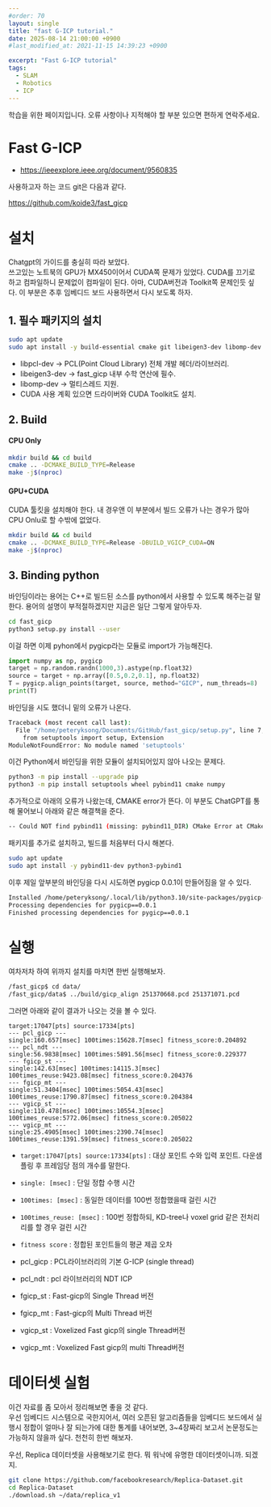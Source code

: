 ```yaml
---
#order: 70
layout: single
title: "fast G-ICP tutorial."
date: 2025-08-14 21:00:00 +0900
#last_modified_at: 2021-11-15 14:39:23 +0900

excerpt: "Fast G-ICP tutorial"
tags:
  - SLAM
  - Robotics  
  - ICP
---
```


학습을 위한 페이지입니다. 오류 사항이나 지적해야 할 부분 있으면 편하게 연락주세요. 


# Fast G-ICP
 - https://ieeexplore.ieee.org/document/9560835
 
  사용하고자 하는 코드 git은 다음과 같다. 

  https://github.com/koide3/fast_gicp


# 설치
  
  Chatgpt의 가이드를 충실히 따라 보았다.   
  쓰고있는 노트북의 GPU가 MX450이어서 CUDA쪽 문제가 있었다. CUDA를 끄기로 하고 컴파일하니 문제없이 컴파일이 된다. 아마, CUDA버전과 Toolkit쪽 문제인듯 싶다. 이 부분은 추후 임베디드 보드 사용하면서 다시 보도록 하자. 

## 1. 필수 패키지의 설치

```bash
sudo apt update
sudo apt install -y build-essential cmake git libeigen3-dev libomp-dev libpcl-dev
```

- libpcl-dev → PCL(Point Cloud Library) 전체 개발 헤더/라이브러리.
- libeigen3-dev → fast_gicp 내부 수학 연산에 필수.
- libomp-dev → 멀티스레드 지원.
- CUDA 사용 계획 있으면 드라이버와 CUDA Toolkit도 설치.

## 2. Build

#### CPU Only
```bash
mkdir build && cd build
cmake .. -DCMAKE_BUILD_TYPE=Release
make -j$(nproc)

```

#### GPU+CUDA

CUDA 툴킷을 설치해야 한다. 
내 경우앤 이 부분에서 빌드 오류가 나는 경우가 많아 CPU Onlu로 할 수밖에 없었다. 
```bash
mkdir build && cd build
cmake .. -DCMAKE_BUILD_TYPE=Release -DBUILD_VGICP_CUDA=ON
make -j$(nproc)
```


## 3. Binding python
바인딩이라는 용어는 C++로 빌드된 소스를 python에서 사용할 수 있도록 해주는걸 말한다. 용어의 설명이 부적절하겠지만 지금은 일단 그렇게 알아두자. 

```bash
cd fast_gicp
python3 setup.py install --user
```

이걸 하면 이제 pyhon에서 pygicp라는 모듈로 import가 가능해진다. 

```python
import numpy as np, pygicp
target = np.random.randn(1000,3).astype(np.float32)
source = target + np.array([0.5,0.2,0.1], np.float32)
T = pygicp.align_points(target, source, method="GICP", num_threads=8)
print(T)

```

바인딩을 시도 했더니 밑의 오류가 나온다. 

```bash
Traceback (most recent call last):
  File "/home/peteryksong/Documents/GitHub/fast_gicp/setup.py", line 7, in <module>
    from setuptools import setup, Extension
ModuleNotFoundError: No module named 'setuptools'
```

이건 Python에서 바인딩을 위한 모듈이 설치되어있지 않아 나오는 문제다. 

```bash
python3 -m pip install --upgrade pip
python3 -m pip install setuptools wheel pybind11 cmake numpy

```

추가적으로 아래의 오류가 나왔는데, CMAKE error가 뜬다. 
이 부분도 ChatGPT를 통해 물어보니 아래와 같은 해결책을 준다. 

```bash
-- Could NOT find pybind11 (missing: pybind11_DIR) CMake Error at CMakeLists.txt:95 (pybind11_add_module): Unknown CMake command "pybind11_add_module".
```
패키지를 추가로 설치하고, 빌드를 처음부터 다시 해본다.

```bash
sudo apt update
sudo apt install -y pybind11-dev python3-pybind1
```

이후 제일 앞부분의 바인딩을 다시 시도하면 pygicp 0.0.1이 만들어짐을 알 수 있다. 

```bash
Installed /home/peteryksong/.local/lib/python3.10/site-packages/pygicp-0.0.1-py3.10-linux-x86_64.egg
Processing dependencies for pygicp==0.0.1
Finished processing dependencies for pygicp==0.0.1

```


# 실행
여차저차 하여 위까지 설치를 마치면 한번 실행해보자. 

```bash
/fast_gicp$ cd data/
/fast_gicp/data$ ../build/gicp_align 251370668.pcd 251371071.pcd
```

그러면 아래와 같이 결과가 나오는 것을 볼 수 있다. 

```
target:17047[pts] source:17334[pts]
--- pcl_gicp ---
single:160.657[msec] 100times:15628.7[msec] fitness_score:0.204892
--- pcl_ndt ---
single:56.9838[msec] 100times:5891.56[msec] fitness_score:0.229377
--- fgicp_st ---
single:142.63[msec] 100times:14115.3[msec] 100times_reuse:9423.08[msec] fitness_score:0.204376
--- fgicp_mt ---
single:51.3404[msec] 100times:5054.43[msec] 100times_reuse:1790.87[msec] fitness_score:0.204384
--- vgicp_st ---
single:110.478[msec] 100times:10554.3[msec] 100times_reuse:5772.06[msec] fitness_score:0.205022
--- vgicp_mt ---
single:25.4905[msec] 100times:2390.74[msec] 100times_reuse:1391.59[msec] fitness_score:0.205022
```

- `target:17047[pts] source:17334[pts]` : 대상 포인트 수와 입력 포인트. 다운샘플링 후 프레임당 점의 개수를 말한다. 
- `single: [msec]` : 단일 정합 수행 시간
- `100times: [msec]` : 동일한 데이터를 100번 정합했을때 걸린 시간
- `100times_reuse: [msec]` : 100번 정합하되, KD-tree나 voxel grid 같은 전처리리를 할 경우 걸린 시간
- `fitness score` : 정합된 포인트들의 평균 제곱 오차

- pcl_gicp : PCL라이브러리의 기본 G-ICP (single thread)
- pcl_ndt : pcl 라이브러리의 NDT ICP
- fgicp_st : Fast-gicp의 Single Thread 버전
- fgicp_mt : Fast-gicp의 Multi Thread 버전
- vgicp_st : Voxelized Fast gicp의 single Thread버전
- vgicp_mt : Voxelized Fast gicp의 multi Thread버전


# 데이터셋 실험

이건 자료를 좀 모아서 정리해보면 좋을 것 같다.   
우선 임베디드 시스템으로 국한지어서, 여러 오픈된 알고리즘들을 임베디드 보드에서 실행시 정합이 얼마나 잘 되는가에 대한 통계를 내어보면, 3~4장짜리 보고서 논문정도는 가능하지 않을까 싶다. 천천히 한번 해보자. 

우선, Replica 데이터셋을 사용해보기로 한다. 뭐 워낙에 유명한 데이터셋이니까. 되겠지. 

```bash
git clone https://github.com/facebookresearch/Replica-Dataset.git
cd Replica-Dataset
./download.sh ~/data/replica_v1

```

